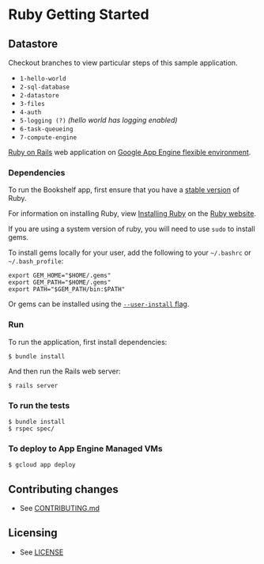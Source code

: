 # Ruby Getting Started

## Datastore
Checkout branches to view particular steps of this sample application.

 - `1-hello-world`
 - `2-sql-database`
 - `2-datastore`
 - `3-files`
 - `4-auth`
 - `5-logging (?)` *(hello world has logging enabled)*
 - `6-task-queueing`
 - `7-compute-engine`

[Ruby on Rails][ror] web application on [Google App Engine flexible environment][fevm].

### Dependencies

To run the Bookshelf app, first ensure that you have a [stable version][rstable] of Ruby.

For information on installing Ruby, view [Installing Ruby][] on the [Ruby website][].

If you are using a system version of ruby, you will need to use `sudo` to install gems.

To install gems locally for your user, add the following to your `~/.bashrc` or `~/.bash_profile`:

    export GEM_HOME="$HOME/.gems"
    export GEM_PATH="$HOME/.gems"
    export PATH="$GEM_PATH/bin:$PATH"

Or gems can be installed using the [`--user-install` flag][user-install].

### Run

To run the application, first install dependencies:

    $ bundle install

And then run the Rails web server:

    $ rails server

### To run the tests

    $ bundle install
    $ rspec spec/

### To deploy to App Engine Managed VMs

    $ gcloud app deploy

[ror]: http://rubyonrails.org/
[fevm]: https://cloud.google.com/appengine/docs/flexible/
[Installing Ruby]: https://www.ruby-lang.org/en/documentation/installation/
[Ruby website]: https://www.ruby-lang.org
[rstable]: https://www.ruby-lang.org/en/downloads/
[user-install]: http://guides.rubygems.org/faqs/#user-install

## Contributing changes

* See [CONTRIBUTING.md](CONTRIBUTING.md)

## Licensing

* See [LICENSE](LICENSE)
